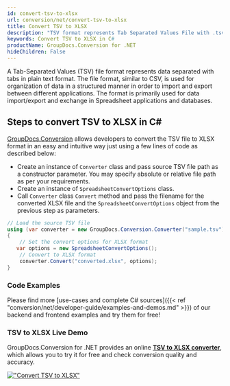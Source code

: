 ```yaml
---
id: convert-tsv-to-xlsx
url: conversion/net/convert-tsv-to-xlsx
title: Convert TSV to XLSX
description: "TSV format represents Tab Separated Values File with .tsv extension. Learn how to convert TSV to XLSX file programmatically in C# language using GroupDocs.Conversion for .NET library."
keywords: Convert TSV to XLSX in C#
productName: GroupDocs.Conversion for .NET
hideChildren: False
---
```


A Tab-Separated Values (TSV) file format represents data separated with tabs in plain text format. The file format, similar to CSV, is used for organization of data in a structured manner in order to import and export between different applications. The format is primarily used for data import/export and exchange in Spreadsheet applications and databases. 

## Steps to convert TSV to XLSX in C#

[GroupDocs.Conversion](https://products.groupdocs.com/conversion/net) allows developers to convert the TSV file to XLSX format in an easy and intuitive way just using a few lines of code as described below:

* Create an instance of `Converter` class and pass source TSV file path as a constructor parameter. You may specify absolute or relative file path as per your requirements. 
* Create an instance of `SpreadsheetConvertOptions` class.
* Call `Converter` class `Convert` method and pass the filename for the converted XLSX file and the `SpreadsheetConvertOptions` object from the previous step as parameters.

```csharp
// Load the source TSV file
using (var converter = new GroupDocs.Conversion.Converter("sample.tsv"))
{
    // Set the convert options for XLSX format
   var options = new SpreadsheetConvertOptions();
    // Convert to XLSX format
    converter.Convert("converted.xlsx", options);
}
```

### Code Examples

Please find more [use-cases and complete C# sources]({{< ref "conversion/net/developer-guide/examples-and-demos.md" >}}) of our backend and frontend examples and try them for free!

### TSV to XLSX Live Demo

GroupDocs.Conversion for .NET provides an online [**TSV to XLSX converter**](https://products.groupdocs.app/conversion/tsv-to-xlsx), which allows you to try it for free and check conversion quality and accuracy.

[!["Convert TSV to XLSX"](conversion/net/images/convert-to-xlsx/convert-tsv-to-xlsx.png)](https://products.groupdocs.app/conversion/tsv-to-xlsx)